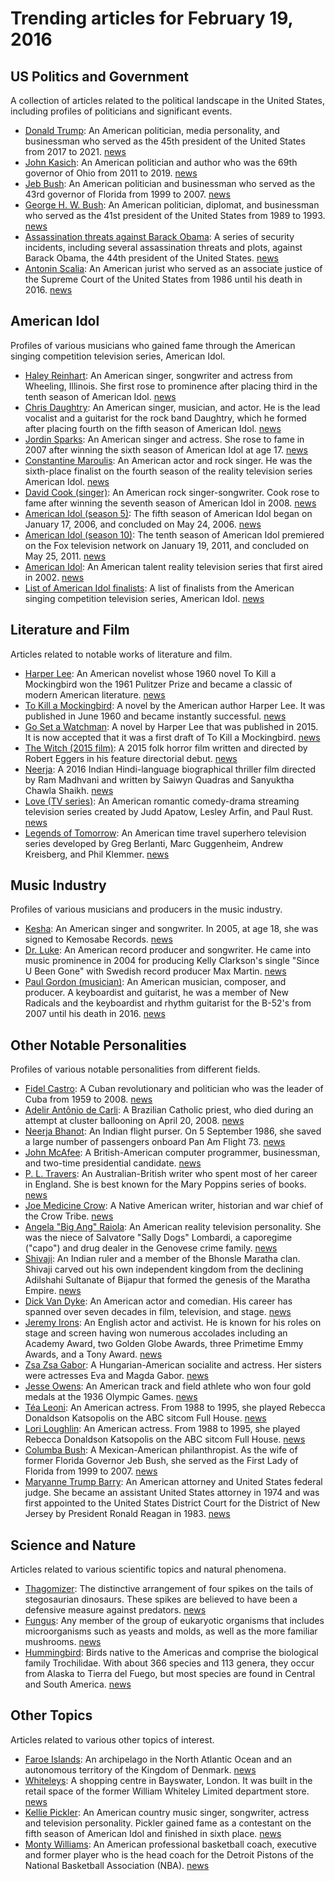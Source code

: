 # Trending articles for February 19, 2016

## US Politics and Government
A collection of articles related to the political landscape in the United States, including profiles of politicians and significant events.

- [Donald Trump](https://en.wikipedia.org/wiki/Donald_Trump): An American politician, media personality, and businessman who served as the 45th president of the United States from 2017 to 2021. [news](https://www.bing.com/news/search?q=Donald+Trump)
- [John Kasich](https://en.wikipedia.org/wiki/John_Kasich): An American politician and author who was the 69th governor of Ohio from 2011 to 2019. [news](https://www.bing.com/news/search?q=John+Kasich)
- [Jeb Bush](https://en.wikipedia.org/wiki/Jeb_Bush): An American politician and businessman who served as the 43rd governor of Florida from 1999 to 2007. [news](https://www.bing.com/news/search?q=Jeb+Bush)
- [George H. W. Bush](https://en.wikipedia.org/wiki/George_H._W._Bush): An American politician, diplomat, and businessman who served as the 41st president of the United States from 1989 to 1993. [news](https://www.bing.com/news/search?q=George+H.+W.+Bush)
- [Assassination threats against Barack Obama](https://en.wikipedia.org/wiki/Assassination_threats_against_Barack_Obama): A series of security incidents, including several assassination threats and plots, against Barack Obama, the 44th president of the United States. [news](https://www.bing.com/news/search?q=Assassination+threats+against+Barack+Obama)
- [Antonin Scalia](https://en.wikipedia.org/wiki/Antonin_Scalia): An American jurist who served as an associate justice of the Supreme Court of the United States from 1986 until his death in 2016. [news](https://www.bing.com/news/search?q=Antonin+Scalia)

## American Idol
Profiles of various musicians who gained fame through the American singing competition television series, American Idol.

- [Haley Reinhart](https://en.wikipedia.org/wiki/Haley_Reinhart): An American singer, songwriter and actress from Wheeling, Illinois. She first rose to prominence after placing third in the tenth season of American Idol. [news](https://www.bing.com/news/search?q=Haley+Reinhart)
- [Chris Daughtry](https://en.wikipedia.org/wiki/Chris_Daughtry): An American singer, musician, and actor. He is the lead vocalist and a guitarist for the rock band Daughtry, which he formed after placing fourth on the fifth season of American Idol. [news](https://www.bing.com/news/search?q=Chris+Daughtry)
- [Jordin Sparks](https://en.wikipedia.org/wiki/Jordin_Sparks): An American singer and actress. She rose to fame in 2007 after winning the sixth season of American Idol at age 17. [news](https://www.bing.com/news/search?q=Jordin+Sparks)
- [Constantine Maroulis](https://en.wikipedia.org/wiki/Constantine_Maroulis): An American actor and rock singer. He was the sixth-place finalist on the fourth season of the reality television series American Idol. [news](https://www.bing.com/news/search?q=Constantine+Maroulis)
- [David Cook (singer)](https://en.wikipedia.org/wiki/David_Cook_(singer)): An American rock singer-songwriter. Cook rose to fame after winning the seventh season of American Idol in 2008. [news](https://www.bing.com/news/search?q=David+Cook)
- [American Idol (season 5)](https://en.wikipedia.org/wiki/American_Idol_(season_5)): The fifth season of American Idol began on January 17, 2006, and concluded on May 24, 2006. [news](https://www.bing.com/news/search?q=American+Idol+season+5)
- [American Idol (season 10)](https://en.wikipedia.org/wiki/American_Idol_(season_10)): The tenth season of American Idol premiered on the Fox television network on January 19, 2011, and concluded on May 25, 2011. [news](https://www.bing.com/news/search?q=American+Idol+season+10)
- [American Idol](https://en.wikipedia.org/wiki/American_Idol): An American talent reality television series that first aired in 2002. [news](https://www.bing.com/news/search?q=American+Idol)
- [List of American Idol finalists](https://en.wikipedia.org/wiki/List_of_American_Idol_finalists): A list of finalists from the American singing competition television series, American Idol. [news](https://www.bing.com/news/search?q=American+Idol+finalists)

## Literature and Film
Articles related to notable works of literature and film.

- [Harper Lee](https://en.wikipedia.org/wiki/Harper_Lee): An American novelist whose 1960 novel To Kill a Mockingbird won the 1961 Pulitzer Prize and became a classic of modern American literature. [news](https://www.bing.com/news/search?q=Harper+Lee)
- [To Kill a Mockingbird](https://en.wikipedia.org/wiki/To_Kill_a_Mockingbird): A novel by the American author Harper Lee. It was published in June 1960 and became instantly successful. [news](https://www.bing.com/news/search?q=To_Kill_a_Mockingbird)
- [Go Set a Watchman](https://en.wikipedia.org/wiki/Go_Set_a_Watchman): A novel by Harper Lee that was published in 2015. It is now accepted that it was a first draft of To Kill a Mockingbird. [news](https://www.bing.com/news/search?q=Go_Set_a_Watchman)
- [The Witch (2015 film)](https://en.wikipedia.org/wiki/The_Witch_(2015_film)): A 2015 folk horror film written and directed by Robert Eggers in his feature directorial debut. [news](https://www.bing.com/news/search?q=The+Witch+(2015+film))
- [Neerja](https://en.wikipedia.org/wiki/Neerja): A 2016 Indian Hindi-language biographical thriller film directed by Ram Madhvani and written by Saiwyn Quadras and Sanyuktha Chawla Shaikh. [news](https://www.bing.com/news/search?q=Neerja)
- [Love (TV series)](https://en.wikipedia.org/wiki/Love_(TV_series)): An American romantic comedy-drama streaming television series created by Judd Apatow, Lesley Arfin, and Paul Rust. [news](https://www.bing.com/news/search?q=Love+(TV+series))
- [Legends of Tomorrow](https://en.wikipedia.org/wiki/Legends_of_Tomorrow): An American time travel superhero television series developed by Greg Berlanti, Marc Guggenheim, Andrew Kreisberg, and Phil Klemmer. [news](https://www.bing.com/news/search?q=Legends+of+Tomorrow)

## Music Industry
Profiles of various musicians and producers in the music industry.

- [Kesha](https://en.wikipedia.org/wiki/Kesha): An American singer and songwriter. In 2005, at age 18, she was signed to Kemosabe Records. [news](https://www.bing.com/news/search?q=Kesha)
- [Dr. Luke](https://en.wikipedia.org/wiki/Dr._Luke): An American record producer and songwriter. He came into music prominence in 2004 for producing Kelly Clarkson's single "Since U Been Gone" with Swedish record producer Max Martin. [news](https://www.bing.com/news/search?q=Dr.+Luke)
- [Paul Gordon (musician)](https://en.wikipedia.org/wiki/Paul_Gordon_(musician)): An American musician, composer, and producer. A keyboardist and guitarist, he was a member of New Radicals and the keyboardist and rhythm guitarist for the B-52's from 2007 until his death in 2016. [news](https://www.bing.com/news/search?q=Paul+Gordon+(musician))

## Other Notable Personalities
Profiles of various notable personalities from different fields.

- [Fidel Castro](https://en.wikipedia.org/wiki/Fidel_Castro): A Cuban revolutionary and politician who was the leader of Cuba from 1959 to 2008. [news](https://www.bing.com/news/search?q=Fidel+Castro)
- [Adelir Antônio de Carli](https://en.wikipedia.org/wiki/Adelir_Antônio_de_Carli): A Brazilian Catholic priest, who died during an attempt at cluster ballooning on April 20, 2008. [news](https://www.bing.com/news/search?q=Adelir+Antônio+de+Carli)
- [Neerja Bhanot](https://en.wikipedia.org/wiki/Neerja_Bhanot): An Indian flight purser. On 5 September 1986, she saved a large number of passengers onboard Pan Am Flight 73. [news](https://www.bing.com/news/search?q=Neerja+Bhanot)
- [John McAfee](https://en.wikipedia.org/wiki/John_McAfee): A British-American computer programmer, businessman, and two-time presidential candidate. [news](https://www.bing.com/news/search?q=John+McAfee)
- [P. L. Travers](https://en.wikipedia.org/wiki/P._L._Travers): An Australian-British writer who spent most of her career in England. She is best known for the Mary Poppins series of books. [news](https://www.bing.com/news/search?q=P.+L.+Travers)
- [Joe Medicine Crow](https://en.wikipedia.org/wiki/Joe_Medicine_Crow): A Native American writer, historian and war chief of the Crow Tribe. [news](https://www.bing.com/news/search?q=Joe+Medicine+Crow)
- [Angela "Big Ang" Raiola](https://en.wikipedia.org/wiki/Angela_"Big_Ang"_Raiola): An American reality television personality. She was the niece of Salvatore "Sally Dogs" Lombardi, a caporegime ("capo") and drug dealer in the Genovese crime family. [news](https://www.bing.com/news/search?q=Angela+"Big+Ang"+Raiola)
- [Shivaji](https://en.wikipedia.org/wiki/Shivaji): An Indian ruler and a member of the Bhonsle Maratha clan. Shivaji carved out his own independent kingdom from the declining Adilshahi Sultanate of Bijapur that formed the genesis of the Maratha Empire. [news](https://www.bing.com/news/search?q=Shivaji)
- [Dick Van Dyke](https://en.wikipedia.org/wiki/Dick_Van_Dyke): An American actor and comedian. His career has spanned over seven decades in film, television, and stage. [news](https://www.bing.com/news/search?q=Dick+Van+Dyke)
- [Jeremy Irons](https://en.wikipedia.org/wiki/Jeremy_Irons): An English actor and activist. He is known for his roles on stage and screen having won numerous accolades including an Academy Award, two Golden Globe Awards, three Primetime Emmy Awards, and a Tony Award. [news](https://www.bing.com/news/search?q=Jeremy+Irons)
- [Zsa Zsa Gabor](https://en.wikipedia.org/wiki/Zsa_Zsa_Gabor): A Hungarian-American socialite and actress. Her sisters were actresses Eva and Magda Gabor. [news](https://www.bing.com/news/search?q=Zsa+Zsa+Gabor)
- [Jesse Owens](https://en.wikipedia.org/wiki/Jesse_Owens): An American track and field athlete who won four gold medals at the 1936 Olympic Games. [news](https://www.bing.com/news/search?q=Jesse+Owens)
- [Téa Leoni](https://en.wikipedia.org/wiki/Téa_Leoni): An American actress. From 1988 to 1995, she played Rebecca Donaldson Katsopolis on the ABC sitcom Full House. [news](https://www.bing.com/news/search?q=Téa+Leoni)
- [Lori Loughlin](https://en.wikipedia.org/wiki/Lori_Loughlin): An American actress. From 1988 to 1995, she played Rebecca Donaldson Katsopolis on the ABC sitcom Full House. [news](https://www.bing.com/news/search?q=Lori+Loughlin)
- [Columba Bush](https://en.wikipedia.org/wiki/Columba_Bush): A Mexican-American philanthropist. As the wife of former Florida Governor Jeb Bush, she served as the First Lady of Florida from 1999 to 2007. [news](https://www.bing.com/news/search?q=Columba+Bush)
- [Maryanne Trump Barry](https://en.wikipedia.org/wiki/Maryanne_Trump_Barry): An American attorney and United States federal judge. She became an assistant United States attorney in 1974 and was first appointed to the United States District Court for the District of New Jersey by President Ronald Reagan in 1983. [news](https://www.bing.com/news/search?q=Maryanne+Trump+Barry)

## Science and Nature
Articles related to various scientific topics and natural phenomena.

- [Thagomizer](https://en.wikipedia.org/wiki/Thagomizer): The distinctive arrangement of four spikes on the tails of stegosaurian dinosaurs. These spikes are believed to have been a defensive measure against predators. [news](https://www.bing.com/news/search?q=Thagomizer)
- [Fungus](https://en.wikipedia.org/wiki/Fungus): Any member of the group of eukaryotic organisms that includes microorganisms such as yeasts and molds, as well as the more familiar mushrooms. [news](https://www.bing.com/news/search?q=Fungus)
- [Hummingbird](https://en.wikipedia.org/wiki/Hummingbird): Birds native to the Americas and comprise the biological family Trochilidae. With about 366 species and 113 genera, they occur from Alaska to Tierra del Fuego, but most species are found in Central and South America. [news](https://www.bing.com/news/search?q=Hummingbird)

## Other Topics
Articles related to various other topics of interest.

- [Faroe Islands](https://en.wikipedia.org/wiki/Faroe_Islands): An archipelago in the North Atlantic Ocean and an autonomous territory of the Kingdom of Denmark. [news](https://www.bing.com/news/search?q=Faroe+Islands)
- [Whiteleys](https://en.wikipedia.org/wiki/Whiteleys): A shopping centre in Bayswater, London. It was built in the retail space of the former William Whiteley Limited department store. [news](https://www.bing.com/news/search?q=Whiteleys)
- [Kellie Pickler](https://en.wikipedia.org/wiki/Kellie_Pickler): An American country music singer, songwriter, actress and television personality. Pickler gained fame as a contestant on the fifth season of American Idol and finished in sixth place. [news](https://www.bing.com/news/search?q=Kellie+Pickler)
- [Monty Williams](https://en.wikipedia.org/wiki/Monty_Williams): An American professional basketball coach, executive and former player who is the head coach for the Detroit Pistons of the National Basketball Association (NBA). [news](https://www.bing.com/news/search?q=Monty+Williams)
